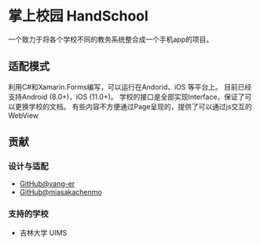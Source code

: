 # 掌上校园 HandSchool
一个致力于将各个学校不同的教务系统整合成一个手机app的项目。

## 适配模式

利用C#和Xamarin.Forms编写，可以运行在Andorid、iOS 等平台上。
目前已经支持Android (8.0+)，iOS (11.0+)。
学校的接口是全部实现Interface，保证了可以更换学校的文档。
有些内容不方便通过Page呈现的，提供了可以通过js交互的WebView

## 贡献

### 设计与适配
- [GitHub@yang-er](https://github.com/yang-er)
- [GitHub@miasakachenmo](https://github.com/miasakachenmo)

### 支持的学校
- 吉林大学 UIMS
